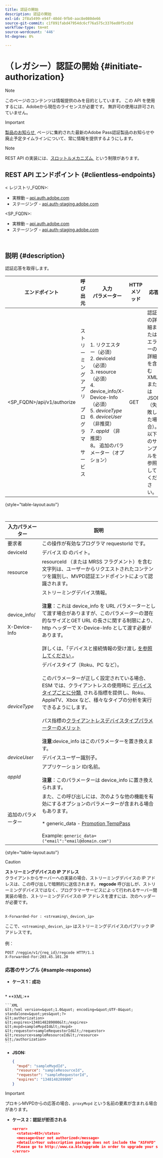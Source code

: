```yaml
---
title: 認証の開始
description: 認証の開始
exl-id: 2f8a5499-e94f-40dd-9fb0-aac8e080de66
source-git-commit: c1f891fabd47954dc6cf76a575c3376ed0f5cd3d
workflow-type: tm+mt
source-wordcount: '446'
ht-degree: 0%

---
```


# （レガシー）認証の開始 {#initiate-authorization}

>[!NOTE]
>
>このページのコンテンツは情報提供のみを目的としています。 この API を使用するには、Adobeから現在のライセンスが必要です。 無許可の使用は許可されていません。

>[!IMPORTANT]
>
> [&#x200B; 製品のお知らせ &#x200B;](/help/authentication/product-announcements.md) ページに集約された最新のAdobe Pass認証製品のお知らせや廃止予定タイムラインについて、常に情報を提供するようにします。

>[!NOTE]
>
> REST API の実装には、[&#x200B; スロットルメカニズム &#x200B;](/help/authentication/integration-guide-programmers/throttling-mechanism.md) という制限があります。

## REST API エンドポイント {#clientless-endpoints}

&lt; レジストリ_FQDN>:

* 実稼動 – [api.auth.adobe.com](http://api.auth.adobe.com/)
* ステージング - [api.auth-staging.adobe.com](http://api.auth-staging.adobe.com/)

&lt;SP_FQDN>:

* 実稼動 – [api.auth.adobe.com](http://api.auth.adobe.com/)
* ステージング - [api.auth-staging.adobe.com](http://api.auth-staging.adobe.com/)

</br>

## 説明 {#description}

認証応答を取得します。

| エンドポイント | 呼び出 </br> 元 | 入力   </br> パラメーター | HTTP </br> メソッド | 応答 | HTTP </br>Response |
| --- | --- | --- | --- | --- | --- |
| &lt;SP_FQDN>/api/v1/authorize | ストリーミングアプリ </br></br> プログラマ </br></br> サービス | 1. リクエスター（必須） </br>2.  deviceId （必須） </br>3.  resource （必須） </br>4.  device_info/X-Device-Info （必須） </br>5.  _deviceType_</br> 6.  _deviceUser_ （非推奨） </br>7.  _appId_ （非推奨） </br>8。  追加のパラメーター（オプション） | GET | 認証の詳細またはエラーの詳細を含む XML または JSON （失敗した場合）。 以下のサンプルを参照してください。 | 200 – 成功 </br>403 – 成功なし |

{style="table-layout:auto"}

</br>


| 入力パラメーター | 説明 |
| --- |--------------------------------------------------------------------------------------------------------------------------------------------------------------------------------------------------------------------------------------------------------------------------------------------------------------------------------------------------------------------------------------------------------------------------------------------------------------------------------------------------------------------------------------------------------------------------------------------------------------------------------------------------------------------------------------------------|
| 要求者 | この操作が有効なプログラマ requestorId です。 |
| deviceId | デバイス ID のバイト。 |
| resource | resourceId （または MRSS フラグメント）を含む文字列は、ユーザーからリクエストされたコンテンツを識別し、MVPD認証エンドポイントによって認識されます。 |
| device_info/</br></br>X-Device-Info | ストリーミングデバイス情報。</br></br>**注意**：これは device_info を URL パラメーターとして渡す場合がありますが、このパラメーターの潜在的なサイズとGET URL の長さに関する制限により、http ヘッダーで X-Device-Info として渡す必要があります。 </br></br> 詳しくは、「デバイスと接続情報の受け渡し [&#x200B; を参照してください &#x200B;](/help/authentication/integration-guide-programmers/legacy/client-information/passing-client-information-device-connection-and-application.md)。 |
| _deviceType_ | デバイスタイプ（Roku、PC など）。</br></br> このパラメーターが正しく設定されている場合、ESM では、クライアントレスの使用時に [&#x200B; デバイスタイプごとに分類 &#x200B;](/help/authentication/integration-guide-programmers/features-premium/esm/entitlement-service-monitoring-overview.md#clientless_device_type) される指標を提供し、Roku、AppleTV、Xbox など、様々なタイプの分析を実行できるようにします。</br></br> パス指標の [&#x200B; クライアントレスデバイスタイプパラメーターのメリット &#x200B;](/help/authentication/integration-guide-programmers/legacy/notes-technical/benefits-of-using-the-clientless-devicetype-parameter-in-pass-metrics.md)</br></br>**注意**:device_info はこのパラメーターを置き換えます。 |
| _deviceUser_ | デバイスユーザー識別子。 |
| _appId_ | アプリケーション ID/名前。 </br></br>**注意**：このパラメーターは device_info に置き換えられます。 |
| 追加のパラメーター | また、この呼び出しには、次のような他の機能を有効にするオプションのパラメーターが含まれる場合もあります。</br></br>* generic_data - [Promotion TempPass](/help/authentication/integration-guide-programmers/features-premium/temporary-access/temp-pass-feature.md#promotional-temp-pass)</br></br>Example: `generic_data=("email":"email@domain.com")` |

{style="table-layout:auto"}

>[!CAUTION]
>
>**ストリーミングデバイスの IP アドレス**</br>
>クライアントからサーバーへの実装の場合、ストリーミングデバイスの IP アドレスは、この呼び出しで暗黙的に送信されます。  **regcode** 呼び出しが、ストリーミングデバイスではなく、プログラマーサービスによって行われるサーバー間実装の場合、ストリーミングデバイスの IP アドレスを渡すには、次のヘッダーが必要です。</br></br>
>
>```
>X-Forwarded-For : <streaming\_device\_ip>
>```
>
>ここで、`<streaming\_device\_ip>` はストリーミングデバイスのパブリック IP アドレスです。</br></br>
>例：</br>
>
>```
>POST /reggie/v1/{req_id}/regcode HTTP/1.1
>X-Forwarded-For:203.45.101.20
>```
>


### 応答のサンプル {#sample-response}

* **ケース 1：成功**
</br>
  * **XML:**

  </br>

    ```XML
    &lt;?xml version=&quot;1.0&quot; encoding=&quot;UTF-8&quot; standalone=&quot;yes&quot;?>
    &lt;authorization>
    &lt;expires>1348148289000&lt;/expires>
    &lt;mvpd>sampleMvpdId&lt;/mvpd>
    &lt;requestor>sampleRequestorId&lt;/requestor>
    &lt;resource>sampleResourceId&lt;/resource>
    &lt;/authorization>
    ```



* **JSON:**

  ```JSON
  {
    "mvpd": "sampleMvpdId",
    "resource": "sampleResourceId",
    "requestor": "sampleRequestorId",
    "expires": "1348148289000"
  }
  ```

>[!IMPORTANT]
>
>プロキシMVPDからの応答の場合、`proxyMvpd` という名前の要素が含まれる場合があります。



* **ケース 2：認証が拒否される**


  ```JSON
  <error>
    <status>403</status>
    <message>User not authorized</message>
    <details>Your subscription package does not include the "ASFAFD" channel.
    Please go to http://www.ca.ble/upgrade in order to upgrade your subscription.</details>
  </error>
  ```
